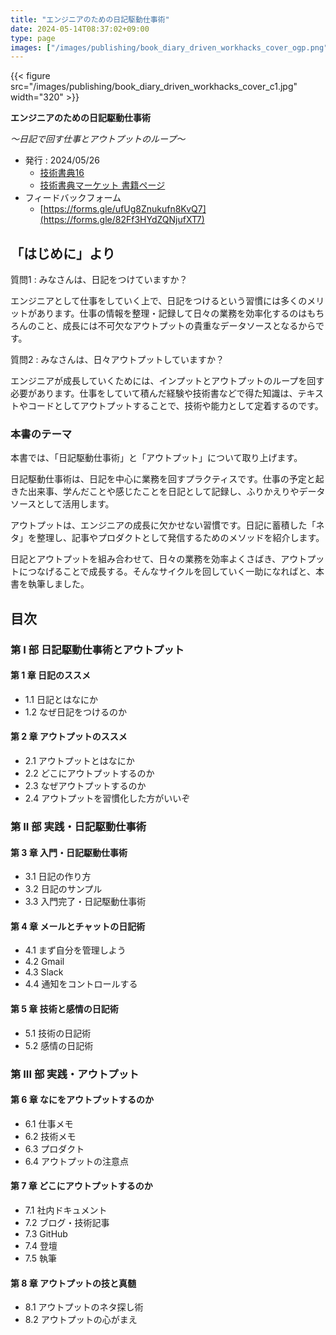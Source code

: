 ```yaml
---
title: "エンジニアのための日記駆動仕事術"
date: 2024-05-14T08:37:02+09:00
type: page
images: ["/images/publishing/book_diary_driven_workhacks_cover_ogp.png"]
---
```


{{< figure src="/images/publishing/book_diary_driven_workhacks_cover_c1.jpg" width="320" >}}

**エンジニアのための日記駆動仕事術**

*〜日記で回す仕事とアウトプットのループ〜*

- 発行 : 2024/05/26
  - [技術書典16](https://techbookfest.org/event/tbf16)
  - [技術書典マーケット 書籍ページ](https://techbookfest.org/product/aDJWeA9RMq1kbCsHMHAvtd)
- フィードバックフォーム
  - [https://forms.gle/ufUg8Znukufn8KvQ7](https://forms.gle/82Ff3HYdZQNjufXT7)

## 「はじめに」より

質問1 : みなさんは、日記をつけていますか？

エンジニアとして仕事をしていく上で、日記をつけるという習慣には多くのメリットがあります。仕事の情報を整理・記録して日々の業務を効率化するのはもちろんのこと、成長には不可欠なアウトプットの貴重なデータソースとなるからです。

質問2 : みなさんは、日々アウトプットしていますか？

エンジニアが成長していくためには、インプットとアウトプットのループを回す必要があります。仕事をしていて積んだ経験や技術書などで得た知識は、テキストやコードとしてアウトプットすることで、技術や能力として定着するのです。

### 本書のテーマ

本書では、「日記駆動仕事術」と「アウトプット」について取り上げます。

日記駆動仕事術は、日記を中心に業務を回すプラクティスです。仕事の予定と起きた出来事、学んだことや感じたことを日記として記録し、ふりかえりやデータソースとして活用します。

アウトプットは、エンジニアの成長に欠かせない習慣です。日記に蓄積した「ネタ」を整理し、記事やプロダクトとして発信するためのメソッドを紹介します。

日記とアウトプットを組み合わせて、日々の業務を効率よくさばき、アウトプットにつなげることで成長する。そんなサイクルを回していく一助になればと、本書を執筆しました。

## 目次
### 第 I 部 日記駆動仕事術とアウトプット
#### 第 1 章 日記のススメ
- 1.1 日記とはなにか
- 1.2 なぜ日記をつけるのか
#### 第 2 章 アウトプットのススメ
- 2.1 アウトプットとはなにか
- 2.2 どこにアウトプットするのか
- 2.3 なぜアウトプットするのか
- 2.4 アウトプットを習慣化した方がいいぞ
### 第 II 部 実践・日記駆動仕事術
#### 第 3 章 入門・日記駆動仕事術
- 3.1 日記の作り方
- 3.2 日記のサンプル
- 3.3 入門完了・日記駆動仕事術
#### 第 4 章 メールとチャットの日記術
- 4.1 まず自分を管理しよう
- 4.2 Gmail
- 4.3 Slack
- 4.4 通知をコントロールする
#### 第 5 章 技術と感情の日記術
- 5.1 技術の日記術
- 5.2 感情の日記術
### 第 III 部 実践・アウトプット
#### 第 6 章 なにをアウトプットするのか
- 6.1 仕事メモ
- 6.2 技術メモ
- 6.3 プロダクト
- 6.4 アウトプットの注意点
#### 第 7 章 どこにアウトプットするのか
- 7.1 社内ドキュメント
- 7.2 ブログ・技術記事
- 7.3 GitHub
- 7.4 登壇
- 7.5 執筆
#### 第 8 章 アウトプットの技と真髄
- 8.1 アウトプットのネタ探し術
- 8.2 アウトプットの心がまえ
